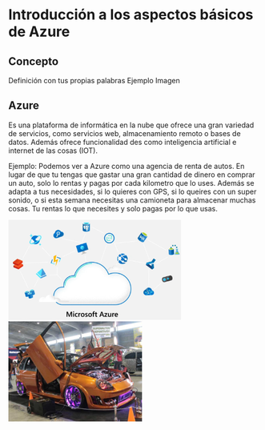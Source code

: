 # Introducción a los aspectos básicos de Azure

## Concepto
Definición con tus propias palabras
Ejemplo
Imagen


## Azure
Es una plataforma de informática en la nube que ofrece una gran variedad de servicios, como servicios web, almacenamiento remoto o bases de datos. Además ofrece funcionalidad des como inteligencia artificial e internet de las cosas (IOT).

Ejemplo: Podemos ver a Azure como una agencia de renta de autos. En lugar de que tu tengas que gastar una gran cantidad de dinero en comprar un auto, solo lo rentas y pagas por cada kilometro que lo uses. Además se adapta a tus necesidades, si lo quieres con GPS, si lo queires con un super sonido, o si esta semana necesitas una camioneta para almacenar muchas cosas. Tu rentas lo que necesites y solo pagas por lo que usas.


<img src="https://raw.githubusercontent.com/jeovani-microsoft/Reto_Semana_1/main/assets/01-Azure.png" alt="azure_resources" height="200"/>

<img src="https://raw.githubusercontent.com/jeovani-microsoft/Reto_Semana_1/main/assets/01-Auto.jpg" alt="drawing" height="200"/>